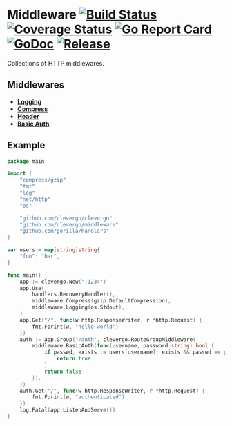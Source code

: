 # Middleware [![Build Status](https://travis-ci.org/clevergo/middleware.svg?branch=master)](https://travis-ci.org/clevergo/middleware) [![Coverage Status](https://coveralls.io/repos/github/clevergo/middleware/badge.svg?branch=master)](https://coveralls.io/github/clevergo/middleware?branch=master) [![Go Report Card](https://goreportcard.com/badge/github.com/clevergo/middleware)](https://goreportcard.com/report/github.com/clevergo/middleware) [![GoDoc](https://img.shields.io/badge/godoc-reference-blue)](https://pkg.go.dev/github.com/clevergo/middleware) [![Release](https://img.shields.io/github/release/clevergo/middleware.svg?style=flat-square)](https://github.com/clevergo/middleware/releases)

Collections of HTTP middlewares.

## Middlewares

- [**Logging**](https://pkg.go.dev/github.com/clevergo/middleware#Logging)
- [**Compress**](https://pkg.go.dev/github.com/clevergo/middleware#Compress)
- [**Header**](https://pkg.go.dev/github.com/clevergo/middleware#Header)
- [**Basic Auth**](https://pkg.go.dev/github.com/clevergo/middleware#BasicAuth)


## Example

```go
package main

import (
	"compress/gzip"
	"fmt"
	"log"
	"net/http"
	"os"

	"github.com/clevergo/clevergo"
	"github.com/clevergo/middleware"
	"github.com/gorilla/handlers"
)

var users = map[string]string{
	"foo": "bar",
}

func main() {
	app := clevergo.New(":1234")
	app.Use(
		handlers.RecoveryHandler(),
		middleware.Compress(gzip.DefaultCompression),
		middleware.Logging(os.Stdout),
	)
	app.Get("/", func(w http.ResponseWriter, r *http.Request) {
		fmt.Fprint(w, "hello world")
	})
	auth := app.Group("/auth", clevergo.RouteGroupMiddleware(
		middleware.BasicAuth(func(username, password string) bool {
			if passwd, exists := users[username]; exists && passwd == password {
				return true
			}
			return false
		}),
	))
	auth.Get("/", func(w http.ResponseWriter, r *http.Request) {
		fmt.Fprint(w, "authenticated")
	})
	log.Fatal(app.ListenAndServe())
}
```
